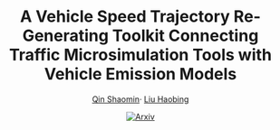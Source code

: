 <div align="center">

# A Vehicle Speed Trajectory Re-Generating Toolkit Connecting Traffic Microsimulation Tools with Vehicle Emission Models


[Qin Shaomin](https://github.com/qinshaomin77)· [Liu Haobing](https://scholar.google.com/citations?user=e-8R2vMAAAAJ&hl=en)


<a href="https://arxiv.org/abs/2409.17106">
  <img src="https://img.shields.io/badge/Arxiv-3498db?style=for-the-badge&logoWidth=40&logoColor=white&labelColor=2c3e50&borderRadius=10" alt="Arxiv" />
</a>
